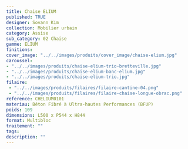 ```yaml
---
title: Chaise ELIUM 
published: TRUE
designer: Sovann Kim
collection: Mobilier urbain
category: Assise
sub_category: 02 Chaise
gamme: ELIUM
finitions: 
cover_image: "../../images/produits/cover_image/chaise-elium.jpg"
caroussel: 
- "../../images/produits/chaise-elium-trio-bretteville.jpg"
- "../../images/produits/chaise-elium-banc-elium.jpg"
- "../../images/produits/chaise-elium-trio.jpg"
filaire: 
 - "../../images/produits/filaires/filaire-cantine-04.png"
 - "../../images/produits/filaires/filaire-chaise-longue-obrac.png"
reference: CHELIUM0101
materiau: Béton Fibré à Ultra-hautes Performances (BFUP)
poids: 109
dimensions: L500 x P544 x H844
format: Multibloc
traitement: ""
tags: 
description: ""
---
```

